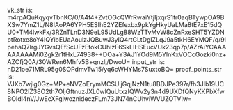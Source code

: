 vk_str is: m4rpAQuKqyqvTbnKC/0/A4f4+ZvtOGcQWrRwaiYtjIjxqrS1tr0aqBTywpOA9BXSw7YmZ1L/N8IAoPA6YPH5ESIhE2YZEfexbx9pkYgHkyUaLMa8tE7xE15dQU0+TM4IwkFx/3RZnTLnD3N9eL95UdLg88WzTTvMvW8cZnRxeSHT5YZDNptRotxe8oY4IQYibEUaAoulzJQBuwJ3yIQ4rtGLtDgIZLqJ9a5tkH6EYMQF/q/9lpehaQ7lrgJYGvsQEfScUFzEtokCUhizF6SkLIHSEucVUk23qp7p/AZrAiYCAAAAAAAAAMi0Zgk2r1tHxL74938++DOa+Y3AJ1YOd9M5YlnKxVOCcGozki0nz+AZCfjQ0A/30WRen6Mhfv5B+qnzlj/DwoU=
input_str is: nD21oe71MRL95g0SOPdmvTw15/yq6cWHYMs7SuxtoBQ=
proof_points_str is: VJXb7wjlg0Gz+MP+eNVZoErymMCSUijGqjNzN1tu8BDJPe397r/fh3JIb19UC8NPO2lZ38O2th7OljGftnuzJXL0wlQuUtxzIQWv2y3n4d9UXDfQNyKKPbXfwBOIdl4nV/JwEcXFgiwoznideczFLm73JN74nCUhviWVUZOTVIw=